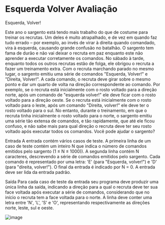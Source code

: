 # Esquerda Volver Avaliação

Esquerda, Volver!

Este ano o sargento está tendo mais trabalho do que de costume para treinar os recrutas. Um deles é
muito atrapalhado, e de vez em quando faz tudo errado – por exemplo, ao invés de virar à direita quando
comandado, vira à esquerda, causando grande confusão no batalhão. O sargento tem fama de durão e
não vai deixar o recruta em paz enquanto este não aprender a executar corretamente os comandos. No
sábado à tarde, enquanto todos os outros recrutas estão de folga, ele obrigou o recruta a fazer um
treinamento extra. Com o recruta marchando parado no mesmo lugar, o sargento emitiu uma série de
comandos "Esquerda, Volver!" e "Direita, Volver!". A cada comando, o recruta deve girar sobre o mesmo
ponto e dar um quarto de volta na direção correspondente ao comando. Por exemplo, se o recruta está
inicialmente com o rosto voltado para a direção norte, após um comando de "esquerda volver!" ele deve
ficar com o rosto voltado para a direção oeste. Se o recruta está inicialmente com o rosto voltado para o
leste, após um comando "Direita, volver!" ele deve ter o rosto voltado para o sul. No entanto, durante o
treinamento, em que o recruta tinha inicialmente o rosto voltado para o norte, o sargento emitiu uma
série tão extensa de comandos, e tão rapidamente, que até ele ficou confuso, e não sabe mais para qual
direção o recruta deve ter seu rosto voltado após executar todos os comandos. Você pode ajudar o
sargento?

Entrada
A entrada contém vários casos de teste. A primeira linha de um caso de teste contém um inteiro N que
indica o número de comandos emitidos pelo sargento (1 ≤ N ≤ 1000)). A segunda linha
contém N caracteres, descrevendo a série de comandos emitidos pelo sargento. Cada comando é
representado por uma letra: 'E' (para "Esquerda, volver!") e 'D' (para "direita, volver!"). O final da entrada
é indicado por N = 0.
A entrada deve ser lida da entrada padrão.

Saída
Para cada caso de teste da entrada seu programa deve produzir uma única linha da saída, indicando a
direção para a qual o recruta deve ter sua face voltada após executar a série de comandos, considerando
que no início o recruta tem a face voltada para o norte. A linha deve conter uma letra entre 'N', 'L', 'S' e
'O', representando respectivamente as direções norte, leste, sul e oeste.

![image](https://user-images.githubusercontent.com/91075515/154734009-b3e07aac-fa48-47d5-b887-fa3400d17135.png)

